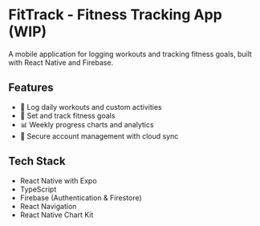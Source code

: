 # FitTrack - Fitness Tracking App (WIP)

A mobile application for logging workouts and tracking fitness goals, built with React Native and Firebase.

## Features

- 📝 Log daily workouts and custom activities
- 🎯 Set and track fitness goals
- 📊 Weekly progress charts and analytics
- 🔐 Secure account management with cloud sync

## Tech Stack

- React Native with Expo
- TypeScript
- Firebase (Authentication & Firestore)
- React Navigation
- React Native Chart Kit
